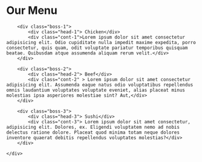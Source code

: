 <!DOCTYPE html>
<html lang="en">
<head>
    <meta charset="UTF-8">
    <meta name="viewport" content="width=device-width, initial-scale=1.0">
    <title>Assignement solution fof module 2</title>
    <link rel="stylesheet" href="index.css">
    <link href="https://fonts.googleapis.com/css2?family=Fira+Sans+Condensed:ital,wght@1,300&display=swap" rel="stylesheet">

</head>
<body>
    <h1>Our Menu</h1>
    <div  class="container">

        <div class="boss-1">
            <div class="head-1"> Chicken</div>
            <div class="cont-1">Lorem ipsum dolor sit amet consectetur adipisicing elit. Odio cupiditate nulla impedit maxime expedita, porro consectetur, quis quam, odit voluptate pariatur temporibus quisquam beatae. Quibusdam atque assumenda aliquam rerum velit.</div>
        </div>

        <div class="boss-2">
            <div class="head-2"> Beef</div>
            <div class="cont-2" > Lorem ipsum dolor sit amet consectetur adipisicing elit. Assumenda eaque natus odio voluptatibus repellendus omnis laudantium voluptates voluptate eveniet, alias placeat minus molestias ipsa asperiores molestiae sint? Aut,</div>
        </div>

        <div class="boss-3">
            <div class="head-3"> Sushi</div>
            <div class="cont-3"> Lorem ipsum dolor sit amet consectetur, adipisicing elit. Dolores, ex. Eligendi voluptatem nemo ad nobis delectus ratione dolore. Placeat quod minima totam neque dolores inventore quaerat debitis repellendus voluptates molestias?</div>
        </div>

    </div>
</body>
</html>
